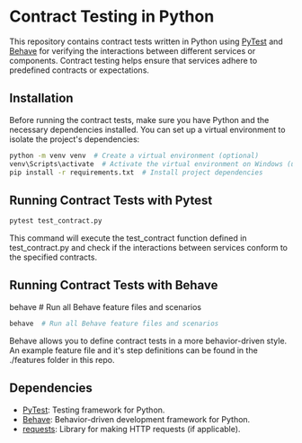 # Contract Testing in Python

This repository contains contract tests written in Python using [PyTest](https://pytest.org) and [Behave](https://behave.readthedocs.io/en/latest/) for verifying the interactions between different services or components. Contract testing helps ensure that services adhere to predefined contracts or expectations.

## Installation

Before running the contract tests, make sure you have Python and the necessary dependencies installed. You can set up a virtual environment to isolate the project's dependencies:

```bash
python -m venv venv  # Create a virtual environment (optional)
venv\Scripts\activate  # Activate the virtual environment on Windows (use venv/bin/activate on macOS and Linux)
pip install -r requirements.txt  # Install project dependencies
```
## Running Contract Tests with Pytest
```bash
pytest test_contract.py
```
This command will execute the test_contract function defined in test_contract.py and check if the interactions between services conform to the specified contracts.

## Running Contract Tests with Behave
behave  # Run all Behave feature files and scenarios
```bash
behave  # Run all Behave feature files and scenarios
```
Behave allows you to define contract tests in a more behavior-driven style. An example feature file and it's step definitions can be found in the ./features folder in this repo.

## Dependencies

- [PyTest](https://pytest.org): Testing framework for Python.
- [Behave](https://behave.readthedocs.io/en/latest/): Behavior-driven development framework for Python.
- [requests](https://docs.python-requests.org): Library for making HTTP requests (if applicable).
